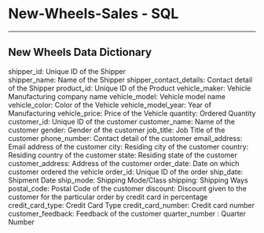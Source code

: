 # New-Wheels-Sales - SQL

-----------------------------------
New Wheels Data Dictionary
-----------------------------------

shipper_id: Unique ID of the Shipper    
shipper_name: Name of the Shipper
shipper_contact_details: Contact detail of the Shipper
product_id: Unique ID of the Product
vehicle_maker: Vehicle Manufacturing company name
vehicle_model: Vehicle model name
vehicle_color: Color of the Vehicle
vehicle_model_year: Year of Manufacturing
vehicle_price: Price of the Vehicle
quantity: Ordered Quantity
customer_id: Unique ID of the customer
customer_name: Name of the customer
gender: Gender of the customer
job_title: Job Title of the customer
phone_number: Contact detail of the customer
email_address: Email address of the customer
city: Residing city of the customer
country: Residing country of the customer
state: Residing state of the customer
customer_address: Address of the customer
order_date: Date on which customer ordered the vehicle
order_id: Unique ID of the order
ship_date: Shipment Date
ship_mode: Shipping Mode/Class
shipping: Shipping Ways
postal_code: Postal Code of the customer
discount: Discount given to the customer for the particular order by credit card in percentage
credit_card_type: Credit Card Type
credit_card_number: Credit card number
customer_feedback: Feedback of the customer
quarter_number : Quarter Number
